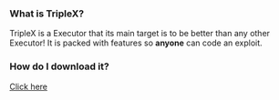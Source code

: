 ### What is TripleX?
TripleX is a Executor that its main target is to be better than any other Executor! 
It is packed with features so **anyone** can code an exploit.

### How do I download it?
[Click here]()
